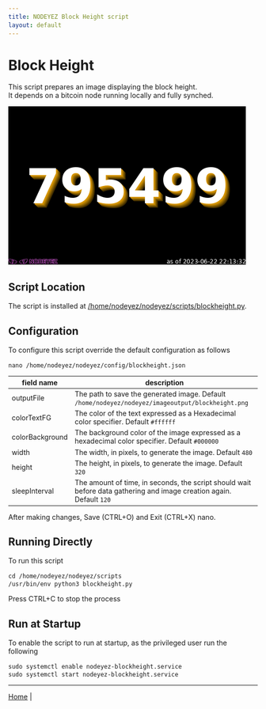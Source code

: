 ```yaml
---
title: NODEYEZ Block Height script
layout: default
---
```


# Block Height

This script prepares an image displaying the block height.  
It depends on a bitcoin node running locally and fully synched.

![sample image depicting the blockheight reads 693131](../images/blockheight.png)

## Script Location

The script is installed at 
[/home/nodeyez/nodeyez/scripts/blockheight.py](../scripts/blockheight.py).

## Configuration

To configure this script override the default configuration as follows

```shell
nano /home/nodeyez/nodeyez/config/blockheight.json
```

| field name | description |
| --- | --- |
| outputFile | The path to save the generated image. Default `/home/nodeyez/nodeyez/imageoutput/blockheight.png` |
| colorTextFG | The color of the text expressed as a Hexadecimal color specifier. Default `#ffffff` |
| colorBackground | The background color of the image expressed as a hexadecimal color specifier. Default `#000000` |
| width | The width, in pixels, to generate the image. Default `480` |
| height | The height, in pixels, to generate the image. Default `320` |
| sleepInterval | The amount of time, in seconds, the script should wait before data gathering and image creation again. Default `120` |

After making changes, Save (CTRL+O) and Exit (CTRL+X) nano.

## Running Directly

To run this script

```shell
cd /home/nodeyez/nodeyez/scripts
/usr/bin/env python3 blockheight.py
```

Press CTRL+C to stop the process

## Run at Startup

To enable the script to run at startup, as the privileged user run the following

```shell
sudo systemctl enable nodeyez-blockheight.service
sudo systemctl start nodeyez-blockheight.service
```


---

[Home](../) | 

